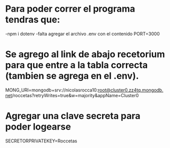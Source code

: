 # Para poder correr el programa tendras que:
-npm i dotenv
-falta agregar el archivo .env con el contenido
PORT=3000

# Se agrego al link de abajo recetorium para que entre a la tabla correcta (tambien se agrega en el .env).  
MONG_URI=mongodb+srv://nicolasrocca10:root@cluster0.zz4tq.mongodb.net/roccetas?retryWrites=true&w=majority&appName=Cluster0

# Agregar una clave secreta para poder logearse
SECRETORPRIVATEKEY=Roccetas